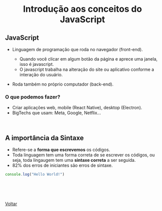<h1 align="center">Introdução aos conceitos do JavaScript</h1>

## JavaScript

- Linguagem de programação que roda no navegador (front-end).

  - Quando você clicar em algum botão da página e aprece uma janela, isso é javascript.
  - O javascript trabalha na alteração do site ou aplicativo conforme a interação do usuário.

- Roda também no próprio computador (back-end).

### O que podemos fazer?

- Criar aplicações web, mobile (React Native), desktop (Electron).
- BigTechs que usam: Meta, Google, Netflix...

<br>

## A importância da Sintaxe

- Refere-se a **forma que escrevemos** os códigos.
- Toda linguagem tem uma forma correta de se escrever os códigos, ou seja, toda lingaugem tem uma **sintaxe correta** a ser seguida.
- 82% dos erros de iniciantes são erros de sintaxe.

```js
console.log("Hello World!")
```

<br>
<br>



<br>

<a href="../README.md">Voltar</a>
